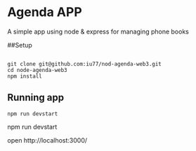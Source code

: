 # Agenda APP

A simple app using node & express for managing phone books

##Setup

```

git clone git@github.com:iu77/nod-agenda-web3.git
cd node-agenda-web3
npm install
```

## Running app

```
npm run devstart
```
npm run devstart




open http://localhost:3000/
